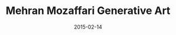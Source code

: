 ---
title: Mehran Mozaffari Generative Art
date: 2015-02-14
layout: Artwork
gridtype: 2
videofile: 
artworks:
- image: ../../assets/s_005/a01.jpg
- image: ../../assets/s_005/a02.jpg                
caption: 
  line1: UNTITLED, 2014
  line2: Custom software (color, sound), computer, handwritten letters in Persian Nastaliq style, calligraphy
  line3: Dimensions variable, landscape orientation, square
  line4: 
  credit: 
featuredArtwork: ../assets/s_005/f.jpg
thumbnail:
  image: ../assets/s_005/t.jpg 
  caption: Artwork1 caption!
---